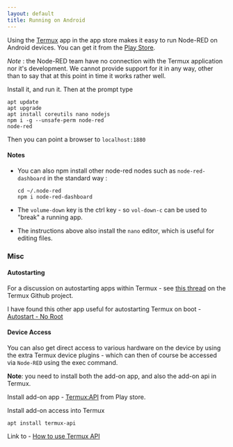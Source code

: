 ```yaml
---
layout: default
title: Running on Android
---
```


Using the <a href="https://termux.com">Termux</a> app in the app store makes it easy to run Node-RED on Android devices. You can get it from the <a href="https://play.google.com/store/apps/details?id=com.termux&amp;hl=en_GB">Play Store</a>.

<div class="doc-callout"><em>Note</em> : the Node-RED team have no connection with the Termux application nor it's development. We cannot provide support for it in any way, other than to say that at this point in time it works rather well.</div>

Install it, and run it. Then at the prompt type

    apt update
    apt upgrade
    apt install coreutils nano nodejs
    npm i -g --unsafe-perm node-red
    node-red

Then you can point a browser to `localhost:1880`


#### Notes

 - You can also npm install other node-red nodes such as `node-red-dashboard` in the standard way :

       cd ~/.node-red
       npm i node-red-dashboard

 - The `volume-down` key is the ctrl key - so `vol-down-c` can be used to "break" a running app.
 - The instructions above also install the `nano` editor, which is useful for editing files.


### Misc

#### Autostarting

For a discussion on autostarting apps within Termux - see <a href="https://github.com/termux/termux-app/issues/14">this thread</a> on the Termux Github project.

I have found this other app useful for autostarting Termux on boot - <a href="https://play.google.com/store/apps/details?id=com.autostart&amp;hl=en_GB">Autostart - No Root</a>

#### Device Access

You can also get direct access to various hardware on the device by using the extra Termux device plugins - which can then of course be accessed via `Node-RED` using the exec command.

**Note**: you need to install both the add-on app, and also the add-on api in Termux.

Install add-on app - <a href="https://play.google.com/store/apps/details?id=com.termux.api&amp;hl=en">Termux:API</a> from Play store.

Install add-on access into Termux

    apt install termux-api

Link to - <a href="https://wiki.termux.com/wiki/Termux:API">How to use Termux API</a>
